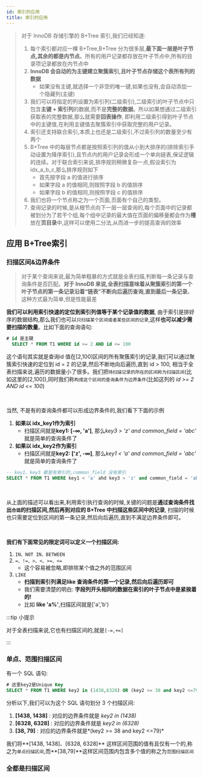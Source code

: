 ```yaml
---
id: 索引的应用
title: 索引的应用
---
```

> 对于 InnoDB 存储引擎的 B+Tree 索引,我们已经知道:
>
> 1. 每个索引都对应一棵 B+Tree,B+Tree 分为很多层,**最下面一层是叶子节点,其余的都是内节点**。所有的用户记录都存放在叶子节点中,所有的目录项记录都放在内节点中
> 2. **InnoDB 会自动的为主键建立聚簇索引,且叶子节点存储这个表所有列的数据** 
>    - 如果没有主键,就选择一个非空的唯一键,如果也没有,会自动添加一个隐藏列(主键)
> 3. 我们可以将指定的列设置为索引列(二级索引),二级索引的叶子节点中只包含**主键 + 索引列**的数据,而不是**完整的数据**。所以如果想通过二级索引获取表的完整数据,那么就需要**回表操作**, 即利用二级索引得到叶子节点中的主键值,在利用主键值去聚簇索引中获取完整的用户记录。
> 4. 索引还支持联合索引,本质上也还是二级索引,不过索引列的数量至少有两个
> 5. B+Tree 中的每层节点都是按照索引列的值从小到大排序的(排除索引手动设置为降序索引),且节点内的用户记录会形成一个单向链表,保证逻辑的连续。对于联合索引来说,排序规则稍微复杂一点,假设索引为 idx_a_b_c,那么排序规则如下
>    - 首先按字段 a 的值进行排序
>    - 如果字段 a 的值相同,则按照字段 b 的值排序
>    - 如果字段 b 的值相同,则按照字段 c 的值排序
> 6. 我们也将一个节点称之为一个页面,页面有个自己的类型。
> 7. 查询记录的时候,是从根节点向下一层一层查询的,每个页面中的记录都被划分为了若干个组,每个组中记录的最大值在页面的偏移量都会作为**槽** 放在**页目录**中,这样可以使用二分法,从而进一步的提高查询的效率



## 应用 B+Tree索引

### 扫描区间&边界条件

> 对于某个查询来说,最为简单粗暴的方式就是全表扫描,判断每一条记录与查询条件是否匹配。**对于 InnoDB 来说,全表扫描意味着从聚簇索引的第一个叶子节点的第一条记录沿着“链表”不断向后遍历查询,直到最后一条记录**。这种方式最为简单,但是性能最差

**我们可以利用索引快速的定位到索引列值等于某个记录值的数据**, 由于索引是排好序的数据结构,那么我们也可以`只扫描某个区间或者某些区间的记录`,这样**也可以减少需要扫描的数量**。比如下面的查询语句:

```sql
# id 是主键
  SELECT * FROM T1 WHERE id >= 2 AND id <= 100
```


这个语句其实就是查询id 值在[2,100]区间的所有聚簇索引的记录,我们可以通过聚簇索引快速的定位到 id = 2 的记录,然后不断地向后遍历,直到 id > 100, 相当于全表扫描来说,遍历的数据量小了很多。我们把`待扫描记录的所在的区间称为扫描区间`(比如这里的[2,100]),同时我们称`构成这个区间的查询条件为边界条件`(比如这列的 *id >= 2 AND id <= 100*)

<br/>

当然, 不是有的查询条件都可以形成边界条件的,我们看下下面的示例

1. **如果以 idx_key1作为索引**
   - 扫描区间就是**key1:  [-∞, 'a']**, 那么*key3 > 'z' and common_field = 'abc'* 就是简单的查询条件了
2. **如果以 idx_key2作为索引**
   - 扫描区间就是**key2:  ['z', -∞]**, 那么*key1 < 'a' and common_field = 'abc'* 就是简单的查询条件了

```sql
-- key1、key3 都是有索引的,common_field 没有索引
SELECT * FROM T1 WHERE key1 < 'a' ahd key3 > 'z' and common_field = 'abc'
```

<br/>

从上面的描述可以看出来,利用索引执行查询的时候,关键的问题是**通过查询条件找出`合适`的扫描区间,然后再到对应的 B+Tree 中扫描这些区间中的记录**, 扫描的时候也只需要定位到区间的第一条记录,然后向后遍历,直到不满足边界条件即可。

<br/>

**我们有下面常见的限定词可以定义一个扫描区间:**

1. `IN、NOT IN、BETWEEN`
2. `=、!=、>、<、>=、<=`
   - 这个容易被忽略,即排除某个值之外的范围区间
3. `LIKE`
   - **扫描到索引列满足like 查询条件的第一个记录,然后向后遍历即可**
   - 我们需要清楚的明白: **字段列开头相同的数据在索引的叶子节点中是紧挨着的!**
   - 比如 **like 'a%'**,扫描区间就是['a','b')

:::tip 小提示

对于全表扫描来说,它也有扫描区间的,就是`[-∞,+∞]`

:::

### 单点、范围扫描区间

有一个 SQL 语句:

```sql
# 这里key2是Unique Key
SELECT * FROM T1 WHERE key2 in (1438,6328) OR (key2 >= 38 and key2 <=79)
```

分析以下,我们可以为这个 SQL 语句划分 3 个扫描区间:

1. **[1438, 1438]** : 对应的边界条件就是 *key2 in (1438)*
2. **[6328, 6328]** : 对应的边界条件就是 *key2 in (6328)*
3. **[38, 79]** : 对应的边界条件就是*(key2 >= 38 and key2 <=79)*

我们将**[1438, 1438]、[6328, 6328]** 这样区间范围的值有且仅有一个的,称之为`单点扫描区间`,而**[38,79]**这样区间范围内包含多个值的称之为`范围扫描区间`

### 全都是扫描区间











